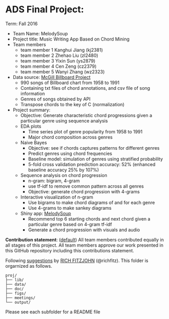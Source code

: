 # ADS Final Project: 

Term: Fall 2016

+ Team Name: MelodySoup
+ Project title: Music Writing App Based on Chord Mining 
+ Team members
	+ team member 1 Kanghui Jiang (kj2381)
	+ team member 2 Zhehao Liu    (zl2480)
	+ team member 3 Yixin Sun     (ys2879)
	+ team member 4 Cen Zeng      (cz2379)
	+ team member 5 Wanyi Zhang   (wz2323)
+ Data source: [McGill Billboard Project](http://ddmal.music.mcgill.ca/billboard) 
    + 990 songs of Billboard chart from 1958 to 1991
    + Containing txt files of chord annotations, and csv file of song information
    + Genres of songs obtained by API
    + Transpose chords to the key of C (normalization)
+ Project summary:
    + Objective: Generate characteristic chord progressions given a particular genre using sequence analysis
    + EDA plots
        + Time series plot of genre popularity from 1958 to 1991
        + Major chord composition across genres
    + Naive Bayes 
        + Objective: see if chords captures patterns for different genres 
        + Predict genres using chord frequencies
        + Baseline model: simulation of genres using stratified probability
        + 5-fold cross validation prediction accuracy: 52% (enhanced baseline accuracy 25% by 107%)
    + Sequence analysis on chord progression
        + n-gram: bigram, 4-gram
        + use tf-idf to remove common pattern across all genres
        + Objective: generate chord progression with 4-grams
    + Interactive visualization of n-gram
        + Use bigrams to make chord diagrams of <Beat It> and for each genre
        + Use 4-grams to make sankey diagrams
    + Shiny app: [MelodySoup](https://wanyizhang.shinyapps.io/melodysoup/)
        + Recommend top 6 starting chords and next chord given a particular genre based on 4-gram tf-idf
        + Generate a chord progression with visuals and audio  
        
    
     
        
                 
**Contribution statement**: ([default](doc/a_note_on_contributions.md)) All team members contributed equally in all stages of this project. All team members approve our work presented in this GitHub repository including this contributions statement. 

Following [suggestions](http://nicercode.github.io/blog/2013-04-05-projects/) by [RICH FITZJOHN](http://nicercode.github.io/about/#Team) (@richfitz). This folder is orgarnized as follows.

```
proj/
├── lib/
├── data/
├── doc/
├── figs/
├── meetings/
└── output/
```

Please see each subfolder for a README file

